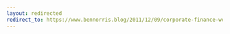 ```yaml
---
layout: redirected
redirect_to: https://www.bennorris.blog/2011/12/09/corporate-finance-website.html
---
```

